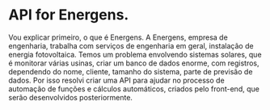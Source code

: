 <h1> API for Energens.</h1>

<p>
Vou explicar primeiro, o que é Energens. A Energens, empresa de engenharia, trabalha com serviços de engenharia em geral, instalação de energia fotovoltaica. Temos um problema envolvendo sistemas solares, que é monitorar várias usinas, criar um banco de dados enorme, com registros, dependendo do nome, cliente, tamanho do sistema, parte de previsão de dados. Por isso resolvi criar uma API para ajudar no processo de automação de funções e cálculos automáticos, criados pelo front-end, que serão desenvolvidos posteriormente.
</p>
<p>

</p>